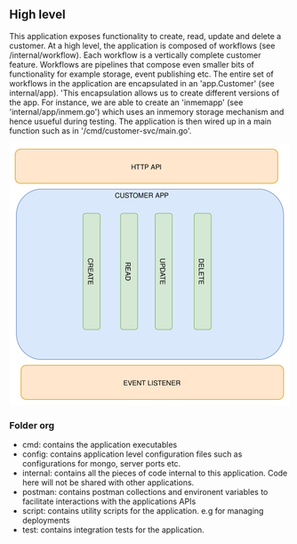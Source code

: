 ## High level
This application exposes functionality to create, read, update and delete a customer. 
At a high level, the application is composed of workflows (see /internal/workflow). Each 
workflow is a vertically complete customer feature. Workflows are pipelines that compose even smaller bits of functionality for example storage, event publishing etc. The entire set of workflows in the application are encapsulated in an 'app.Customer' (see internal/app). 'This encapsulation allows us to create different versions of the app. For instance, we are able to create an 'inmemapp' (see 'internal/app/inmem.go') which uses an inmemory storage mechanism and hence usueful during testing. The application is then wired up in a main function such as in '/cmd/customer-svc/main.go'.

<img src="./architecture.svg?sanitize=true">

### Folder org
- cmd: contains the application executables
- config: contains application level configuration files such as configurations for mongo, server ports etc. 
- internal: contains all the pieces of code internal to this application. Code here will not be shared with other applications. 
- postman: contains postman collections and environent variables to facilitate interactions with the applications APIs
- script: contains utility scripts for the application. e.g for managing deployments
- test: contains integration tests for the application.
